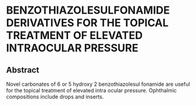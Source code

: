 # BENZOTHIAZOLESULFONAMIDE DERIVATIVES FOR THE TOPICAL TREATMENT OF ELEVATED INTRAOCULAR PRESSURE

## Abstract
Novel carbonates of 6 or 5 hydroxy 2 benzothiazolesul fonamide are useful for the topical treatment of elevated intra ocular pressure. Ophthalmic compositions include drops and inserts.